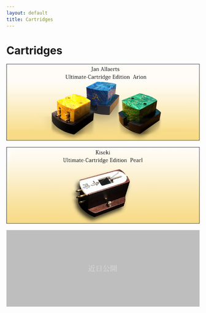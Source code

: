 ```yaml
---
layout: default
title: Cartridges
---
```


# Cartridges

[![Cartridge 1](/assets/Cartridges/cartridge1.png)](/ja/Cartridges/cartridge1.html)

[![Cartridge 2](/assets/Cartridges/cartridge2.png)](/ja/Cartridges/cartridge1.html)

![Cartridge 3](/assets/Cartridges/not-tappable-box.png)
